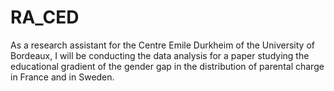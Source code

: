 # RA_CED
As a research assistant for the Centre Emile Durkheim of the University of Bordeaux, I will be conducting the data analysis for a paper studying the educational gradient of the gender gap in the distribution of parental charge in France and in Sweden. 
